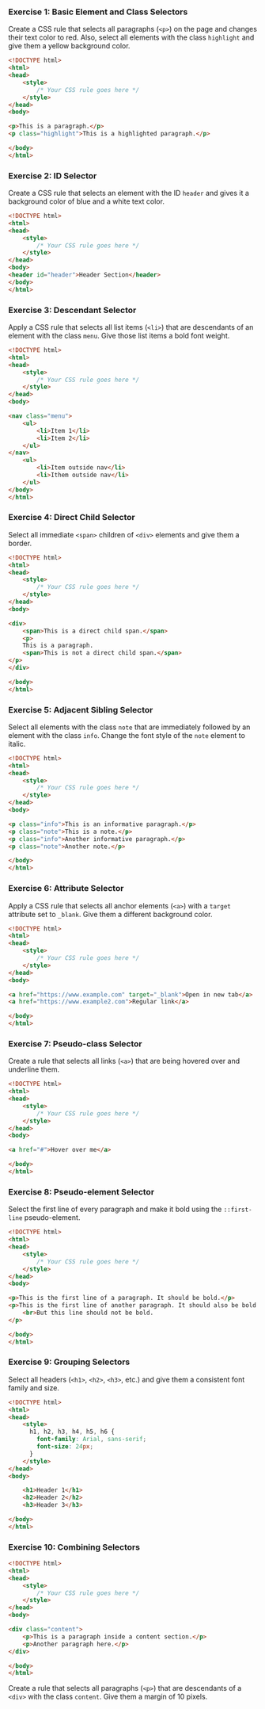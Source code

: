 ### Exercise 1: Basic Element and Class Selectors

Create a CSS rule that selects all paragraphs (`<p>`) on the page and changes their text color to red. Also, select all
elements with the class `highlight` and give them a yellow background color.

```html
<!DOCTYPE html>
<html>
<head>
    <style>
        /* Your CSS rule goes here */
    </style>
</head>
<body>

<p>This is a paragraph.</p>
<p class="highlight">This is a highlighted paragraph.</p>

</body>
</html>
```

### Exercise 2: ID Selector

Create a CSS rule that selects an element with the ID `header` and gives it a background color of blue and a white text
color.

```html
<!DOCTYPE html>
<html>
<head>
    <style>
        /* Your CSS rule goes here */
    </style>
</head>
<body>
<header id="header">Header Section</header>
</body>
</html>
```

### Exercise 3: Descendant Selector

Apply a CSS rule that selects all list items (`<li>`) that are descendants of an element with the class `menu`. Give
those list items a bold font weight.

```html
<!DOCTYPE html>
<html>
<head>
    <style>
        /* Your CSS rule goes here */
    </style>
</head>
<body>

<nav class="menu">
    <ul>
        <li>Item 1</li>
        <li>Item 2</li>
    </ul>
</nav>
    <ul>
        <li>Item outside nav</li>
        <li>Ithem outside nav</li>
    </ul>
</body>
</html>
```

### Exercise 4: Direct Child Selector

Select all immediate `<span>` children of `<div>` elements and give them a border.

```html
<!DOCTYPE html>
<html>
<head>
    <style>
        /* Your CSS rule goes here */
    </style>
</head>
<body>

<div>
    <span>This is a direct child span.</span>
    <p>
    This is a paragraph.
    <span>This is not a direct child span.</span>
</p>
</div>

</body>
</html>

```

### Exercise 5: Adjacent Sibling Selector

Select all elements with the class `note` that are immediately followed by an element with the class `info`. Change the
font style of the `note` element to italic.

```html
<!DOCTYPE html>
<html>
<head>
    <style>
        /* Your CSS rule goes here */
    </style>
</head>
<body>

<p class="info">This is an informative paragraph.</p>
<p class="note">This is a note.</p>
<p class="info">Another informative paragraph.</p>
<p class="note">Another note.</p>

</body>
</html>

```

### Exercise 6: Attribute Selector

Apply a CSS rule that selects all anchor elements (`<a>`) with a `target` attribute set to `_blank`. Give them a
different background color.

```html
<!DOCTYPE html>
<html>
<head>
    <style>
        /* Your CSS rule goes here */
    </style>
</head>
<body>

<a href="https://www.example.com" target="_blank">Open in new tab</a>
<a href="https://www.example2.com">Regular link</a>

</body>
</html>
```

### Exercise 7: Pseudo-class Selector

Create a rule that selects all links (`<a>`) that are being hovered over and underline them.

```html
<!DOCTYPE html>
<html>
<head>
    <style>
        /* Your CSS rule goes here */
    </style>
</head>
<body>

<a href="#">Hover over me</a>

</body>
</html>
```

### Exercise 8: Pseudo-element Selector

Select the first line of every paragraph and make it bold using the `::first-line` pseudo-element.

```html
<!DOCTYPE html>
<html>
<head>
    <style>
        /* Your CSS rule goes here */
    </style>
</head>
<body>

<p>This is the first line of a paragraph. It should be bold.</p>
<p>This is the first line of another paragraph. It should also be bold.
    <br>But this line should not be bold.
</p>

</body>
</html>

```

### Exercise 9: Grouping Selectors

Select all headers (`<h1>`, `<h2>`, `<h3>`, etc.) and give them a consistent font family and size.

```html
<!DOCTYPE html>
<html>
<head>
    <style>
      h1, h2, h3, h4, h5, h6 {
        font-family: Arial, sans-serif;
        font-size: 24px;
      }
    </style>
</head>
<body>

    <h1>Header 1</h1>
    <h2>Header 2</h2>
    <h3>Header 3</h3>

</body>
</html>
```
### Exercise 10: Combining Selectors

```html
<!DOCTYPE html>
<html>
<head>
    <style>
        /* Your CSS rule goes here */
    </style>
</head>
<body>

<div class="content">
    <p>This is a paragraph inside a content section.</p>
    <p>Another paragraph here.</p>
</div>

</body>
</html>

```



Create a rule that selects all paragraphs (`<p>`) that are descendants of a `<div>` with the class `content`. Give them
a margin of 10 pixels.


